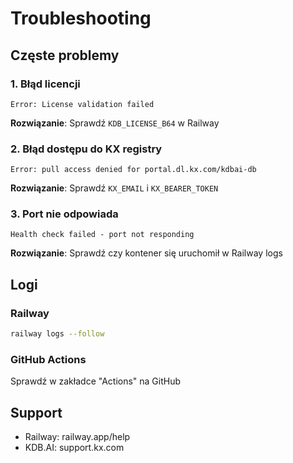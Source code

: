# Troubleshooting

## Częste problemy

### 1. Błąd licencji
```
Error: License validation failed
```
**Rozwiązanie**: Sprawdź `KDB_LICENSE_B64` w Railway

### 2. Błąd dostępu do KX registry
```
Error: pull access denied for portal.dl.kx.com/kdbai-db
```
**Rozwiązanie**: Sprawdź `KX_EMAIL` i `KX_BEARER_TOKEN`

### 3. Port nie odpowiada
```
Health check failed - port not responding
```
**Rozwiązanie**: Sprawdź czy kontener się uruchomił w Railway logs

## Logi

### Railway
```bash
railway logs --follow
```

### GitHub Actions
Sprawdź w zakładce "Actions" na GitHub

## Support

- Railway: railway.app/help  
- KDB.AI: support.kx.com
